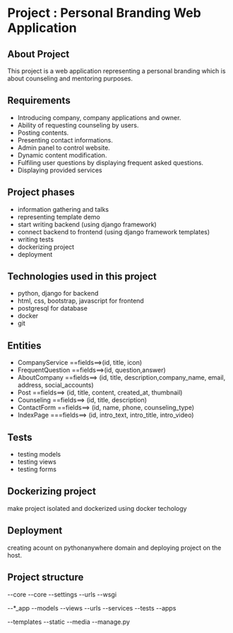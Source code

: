 # Project : Personal Branding Web Application


## About Project 
This project is a web application representing a personal branding which is about counseling and mentoring purposes.


## Requirements 
* Introducing company, company applications and owner.
* Ability of requesting counseling by users.
* Posting contents.
* Presenting contact informations.
* Admin panel to control website.
* Dynamic content modification.
* Fulfiling user questions by displaying frequent asked questions.
* Displaying provided services


## Project phases 
* information gathering and talks
* representing template demo
* start writing backend (using django framework)
* connect backend to frontend (using django framework templates)
* writing tests
* dockerizing project
* deployment


## Technologies used in this project
* python, django for backend
* html, css, bootstrap, javascript for frontend
* postgresql for database
* docker
* git 


## Entities
* CompanyService ==fields==>(id, title, icon)
* FrequentQuestion ==fields==>(id, question,answer)
* AboutCompany ==fields==> (id, title, description,company_name, email, address, social_accounts)
* Post ==fields==> (id, title, content, created_at, thumbnail)
* Counseling ==fields==> (id, title, description)
* ContactForm ==fields==> (id, name, phone, counseling_type)
* IndexPage ===fields==> (id, intro_text, intro_title, intro_video)



## Tests
* testing models
* testing views
* testing forms

## Dockerizing project
make project isolated and dockerized using docker techology

## Deployment
creating acount on pythonanywhere domain and deploying project on the host.

## Project structure
--core
  --core
    --settings
    --urls
    --wsgi
    
  --*_app
     --models
     --views
     --urls
     --services
     --tests
     --apps

  --templates
  --static
  --media
  --manage.py


















